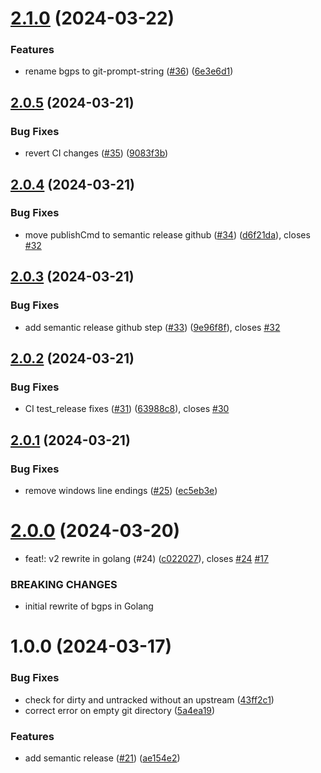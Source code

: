 # [2.1.0](https://github.com/mikesmithgh/git-prompt-string/compare/v2.0.5...v2.1.0) (2024-03-22)


### Features

* rename bgps to git-prompt-string ([#36](https://github.com/mikesmithgh/git-prompt-string/issues/36)) ([6e3e6d1](https://github.com/mikesmithgh/git-prompt-string/commit/6e3e6d1c4b6dff5ecc93a7936d868bcee404742f))

## [2.0.5](https://github.com/mikesmithgh/bgps/compare/v2.0.4...v2.0.5) (2024-03-21)


### Bug Fixes

* revert CI changes ([#35](https://github.com/mikesmithgh/bgps/issues/35)) ([9083f3b](https://github.com/mikesmithgh/bgps/commit/9083f3bb33aacf70b5d2b99be17f665be24510d7))

## [2.0.4](https://github.com/mikesmithgh/bgps/compare/v2.0.3...v2.0.4) (2024-03-21)


### Bug Fixes

* move publishCmd to semantic release github ([#34](https://github.com/mikesmithgh/bgps/issues/34)) ([d6f21da](https://github.com/mikesmithgh/bgps/commit/d6f21da9b3ff7b4acccb34c6b452e2fe8ac31888)), closes [#32](https://github.com/mikesmithgh/bgps/issues/32)

## [2.0.3](https://github.com/mikesmithgh/bgps/compare/v2.0.2...v2.0.3) (2024-03-21)


### Bug Fixes

* add semantic release github step ([#33](https://github.com/mikesmithgh/bgps/issues/33)) ([9e96f8f](https://github.com/mikesmithgh/bgps/commit/9e96f8f75fe2189de429e3e572526f6f3eb93c13)), closes [#32](https://github.com/mikesmithgh/bgps/issues/32)

## [2.0.2](https://github.com/mikesmithgh/bgps/compare/v2.0.1...v2.0.2) (2024-03-21)


### Bug Fixes

* CI test_release fixes ([#31](https://github.com/mikesmithgh/bgps/issues/31)) ([63988c8](https://github.com/mikesmithgh/bgps/commit/63988c85b8c1983553d1ca2fb8075d8f5299c6c3)), closes [#30](https://github.com/mikesmithgh/bgps/issues/30)

## [2.0.1](https://github.com/mikesmithgh/bgps/compare/v2.0.0...v2.0.1) (2024-03-21)


### Bug Fixes

* remove windows line endings ([#25](https://github.com/mikesmithgh/bgps/issues/25)) ([ec5eb3e](https://github.com/mikesmithgh/bgps/commit/ec5eb3e10c0da0a02620149505d7b126ff8eb504))

# [2.0.0](https://github.com/mikesmithgh/bgps/compare/v1.0.0...v2.0.0) (2024-03-20)


* feat!: v2 rewrite in golang (#24) ([c022027](https://github.com/mikesmithgh/bgps/commit/c0220272255c3138ab3ef402c4d939075ada62e0)), closes [#24](https://github.com/mikesmithgh/bgps/issues/24) [#17](https://github.com/mikesmithgh/bgps/issues/17)


### BREAKING CHANGES

* initial rewrite of bgps in Golang

# 1.0.0 (2024-03-17)


### Bug Fixes

* check for dirty and untracked without an upstream ([43ff2c1](https://github.com/mikesmithgh/bgps/commit/43ff2c1eaa87b10dcfc8613f3fa14c5c2c13505a))
* correct error on empty git directory ([5a4ea19](https://github.com/mikesmithgh/bgps/commit/5a4ea19ffeba4b0abd3211e9e582ec3f9430b5b0))


### Features

* add semantic release ([#21](https://github.com/mikesmithgh/bgps/issues/21)) ([ae154e2](https://github.com/mikesmithgh/bgps/commit/ae154e2e2c84909a8e5954346c9c18b23391c0f3))
